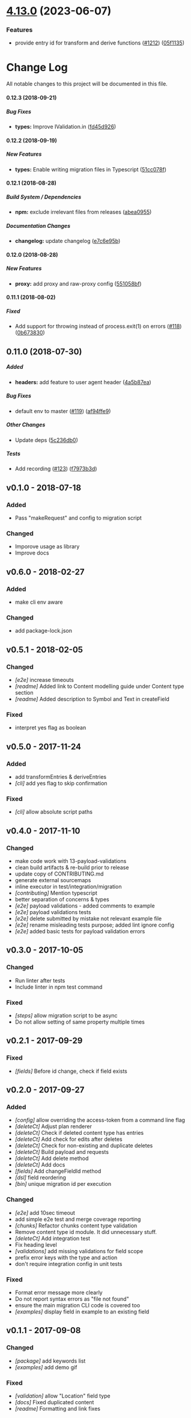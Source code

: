 # [4.13.0](https://github.com/contentful/contentful-migration/compare/v4.12.11...v4.13.0) (2023-06-07)


### Features

* provide entry id for transform and derive functions ([#1212](https://github.com/contentful/contentful-migration/issues/1212)) ([05f1135](https://github.com/contentful/contentful-migration/commit/05f1135aa6846d15cbb14716bea71d9e7d1ef404))

# Change Log

All notable changes to this project will be documented in this file.

#### 0.12.3 (2018-09-21)

##### Bug Fixes

* **types:**  Improve IValidation.in ([fd45d926](https://github.com/contentful/contentful-migration/commit/fd45d9262e28cd1fb0ff5f32e3406793f1be2f49))

#### 0.12.2 (2018-09-19)

##### New Features

* **types:** Enable writing migration files in Typescript ([51cc078f](https://github.com/contentful/contentful-migration/commit/51cc078fb8969cb221c6f010c420a505f647a22b))

#### 0.12.1 (2018-08-28)

##### Build System / Dependencies

* **npm:**  exclude irrelevant files from releases ([abea0955](https://github.com/contentful/migration-cli/commit/abea09550d933e81c83ff70f3aaa8803a3e1f005))

##### Documentation Changes

* **changelog:**  update changelog ([e7c6e95b](https://github.com/contentful/migration-cli/commit/e7c6e95b391fe046dc556256a1880d05cbb60164))

#### 0.12.0 (2018-08-28)

##### New Features

* **proxy:**  add proxy and raw-proxy config ([551058bf](https://github.com/contentful/migration-cli/commit/551058bf0a4df1d340eab32c3f1586becfcf883d))

#### 0.11.1 (2018-08-02)

##### Fixed

*  Add support for throwing instead of process.exit(1) on errors ([#118](https://github.com/contentful/migration-cli/pull/118)) ([0b673830](https://github.com/contentful/migration-cli/commit/0b6738301550a5064936e1b0acc1d78934cf3166))

## 0.11.0 (2018-07-30)

##### Added

* **headers:**  add feature to user agent header ([4a5b87ea](https://github.com/contentful/migration-cli/commit/4a5b87ea8fab0681ba0aec544e14020b39adcb4e))

##### Bug Fixes

*  default env to master ([#119](https://github.com/contentful/migration-cli/pull/119)) ([af94ffe9](https://github.com/contentful/migration-cli/commit/af94ffe934e8a4cfcb7a2de06b95fe3a5d4daeef))

##### Other Changes

*  Update deps ([5c236db0](https://github.com/contentful/migration-cli/commit/5c236db07f4c741a0d90251399a5470c5f4bd842))

##### Tests

*  Add recording ([#123](https://github.com/contentful/migration-cli/pull/123)) ([f7973b3d](https://github.com/contentful/migration-cli/commit/f7973b3d829ef2635db03981d5a5f244144bf4b3))

## v0.1.0 - 2018-07-18

### Added

- Pass "makeRequest" and config to migration script

### Changed

- Imporove usage as library
- Improve docs

## v0.6.0 - 2018-02-27

### Added
- make cli env aware

### Changed

- add package-lock.json

## v0.5.1 - 2018-02-05

### Changed
- *[e2e]* increase timeouts
- *[readme]* Added link to Content modelling guide under Content type section
- *[readme]* Added description to Symbol and Text in createField

### Fixed

- interpret yes flag as boolean

## v0.5.0 - 2017-11-24

### Added

- add transformEntries & deriveEntries
- *[cli]* add yes flag to skip confirmation

### Fixed
- *[cli]* allow absolute script paths

## v0.4.0 - 2017-11-10

### Changed

- make code work with 13-payload-validations
- clean build artifacts & re-build prior to release
- update copy of CONTRIBUTING.md
- generate external sourcemaps
- inline executor in test/integration/migration
- *[contributing]* Mention typescript
- better separation of concerns & types
- *[e2e]* payload validations - added comments to example
- *[e2e]* payload validations tests
- *[e2e]* delete submitted by mistake not relevant example file
- *[e2e]* rename misleading tests purpose; added lint ignore config
- *[e2e]* added basic tests for payload validation errors

## v0.3.0 - 2017-10-05

### Changed

- Run linter after tests
- Include linter in npm test command

### Fixed

- *[steps]* allow migration script to be async
- Do not allow setting of same property multiple times

## v0.2.1 - 2017-09-29

### Fixed

- *[fields]* Before id change, check if field exists

## v0.2.0 - 2017-09-27

### Added

- *[config]* allow overriding the access-token from a command line flag
- *[deleteCt]* Adjust plan renderer
- *[deleteCt]* Check if deleted content type has entries
- *[deleteCt]* Add check for edits after deletes
- *[deleteCt]* Check for non-existing and duplicate deletes
- *[deleteCt]* Build payload and requests
- *[deleteCt]* Add delete method
- *[deleteCt]* Add docs
- *[fields]* Add changeFieldId method
- *[dsl]* field reordering
- *[bin]* unique migration id per execution

### Changed

- *[e2e]* add 10sec timeout
- add simple e2e test and merge coverage reporting
- *[chunks]* Refactor chunks content type validation
- Remove content type id module. It did unnecessary stuff.
- *[deleteCt]* Add integration test
- Fix heading level
- *[validations]* add missing validations for field scope
- prefix error keys with the type and action
- don't require integration config in unit tests

### Fixed

- Format error message more clearly
- Do not report syntax errors as "file not found"
- ensure the main migration CLI code is covered too
- *[examples]* display field in example to an existing field

## v0.1.1 - 2017-09-08

### Changed

- *[package]* add keywords list
- *[examples]* add demo gif

### Fixed

- *[validation]* allow "Location" field type
- *[docs]* Fixed duplicated content
- *[readme]* Formatting and link fixes
